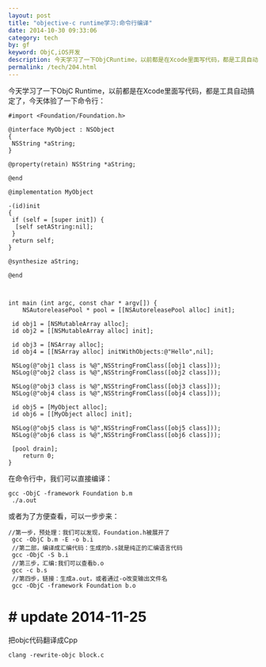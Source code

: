 ```yaml
---
layout: post
title: "objective-c runtime学习:命令行编译"
date: 2014-10-30 09:33:06
category: tech
by: gf
keyword: ObjC,iOS开发
description: 今天学习了一下ObjCRuntime，以前都是在Xcode里面写代码，都是工具自动搞定了，今天体验了一下命令行。顺便复习一下gcc的知识。
permalink: /tech/204.html
---
```

今天学习了一下ObjC Runtime，以前都是在Xcode里面写代码，都是工具自动搞定了，今天体验了一下命令行：

    #import <Foundation/Foundation.h>
    
    @interface MyObject : NSObject
    {
     NSString *aString;
    }
    
    @property(retain) NSString *aString;
    
    @end
    
    @implementation MyObject
    
    -(id)init
    {
     if (self = [super init]) {
      [self setAString:nil];
     }
     return self;
    }
    
    @synthesize aString;
    
    @end
    
    
    
    int main (int argc, const char * argv[]) {
        NSAutoreleasePool * pool = [[NSAutoreleasePool alloc] init];
    
     id obj1 = [NSMutableArray alloc];
     id obj2 = [[NSMutableArray alloc] init];
    
     id obj3 = [NSArray alloc];
     id obj4 = [[NSArray alloc] initWithObjects:@"Hello",nil];
    
     NSLog(@"obj1 class is %@",NSStringFromClass([obj1 class]));
     NSLog(@"obj2 class is %@",NSStringFromClass([obj2 class]));
    
     NSLog(@"obj3 class is %@",NSStringFromClass([obj3 class]));
     NSLog(@"obj4 class is %@",NSStringFromClass([obj4 class]));
    
     id obj5 = [MyObject alloc];
     id obj6 = [[MyObject alloc] init];
    
     NSLog(@"obj5 class is %@",NSStringFromClass([obj5 class]));
     NSLog(@"obj6 class is %@",NSStringFromClass([obj6 class]));
    
     [pool drain];
        return 0;
    }

在命令行中，我们可以直接编译：

    gcc -ObjC -framework Foundation b.m
     ./a.out

或者为了方便查看，可以一步步来：

    //第一步，预处理：我们可以发现，Foundation.h被展开了
     gcc -ObjC b.m -E -o b.i
     //第二部，编译成汇编代码：生成的b.s就是纯正的汇编语言代码
     gcc -ObjC -S b.i
     //第三步，汇编:我们可以查看b.o
     gcc -c b.s
     //第四步，链接：生成a.out，或者通过-o改变输出文件名
     gcc -ObjC -framework Foundation b.o

# # update 2014-11-25 ##

把objc代码翻译成Cpp

    clang -rewrite-objc block.c
